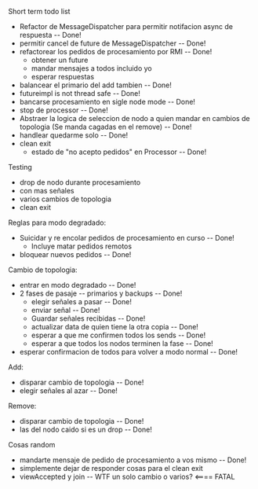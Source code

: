 Short term todo list

 - Refactor de MessageDispatcher para permitir notifacion async de respuesta -- Done!
 - permitir cancel de future de MessageDispatcher -- Done!
 - refactorear los pedidos de procesamiento por RMI -- Done!
   - obtener un future
   - mandar mensajes a todos incluido yo
   - esperar respuestas
 - balancear el primario del add tambien -- Done!
 - futureimpl is not thread safe -- Done!
 - bancarse procesamiento en sigle node mode -- Done!
 - stop de processor -- Done!
 - Abstraer la logica de seleccion de nodo a quien mandar en cambios de topologia (Se manda cagadas en el remove) -- Done!
 - handlear quedarme solo -- Done!
 - clean exit
   - estado de "no acepto pedidos" en Processor -- Done!

Testing

 - drop de nodo durante procesamiento
 - con mas señales
 - varios cambios de topologia
 - clean exit

Reglas para modo degradado:

 - Suicidar y re encolar pedidos de procesamiento en curso -- Done!
   - Incluye matar pedidos remotos
 - bloquear nuevos pedidos -- Done!

Cambio de topologia:

 - entrar en modo degradado -- Done!
 - 2 fases de pasaje -- primarios y backups -- Done!
   - elegir señales a pasar -- Done!
   - enviar señal -- Done!
   - Guardar señales recibidas -- Done!
   - actualizar data de quien tiene la otra copia -- Done!
   - esperar a que me confirmen todos los sends -- Done!
   - esperar a que todos los nodos terminen la fase -- Done!
 - esperar confirmacion de todos para volver a modo normal -- Done!

Add:

 - disparar cambio de topologia -- Done!
 - elegir señales al azar -- Done!

Remove:

 - disparar cambio de topologia -- Done!
 - las del nodo caido si es un drop -- Done!

Cosas random

 - mandarte mensaje de pedido de procesamiento a vos mismo -- Done!
 - simplemente dejar de responder cosas para el clean exit
 - viewAccepted y join -- WTF un solo cambio o varios? <==== FATAL
